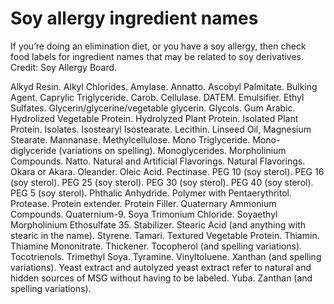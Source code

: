 <!--
source: gpt-3 + jph editing
tags: allergy semantics
-->

# Soy allergy ingredient names

If you’re doing an elimination diet, or you have a soy allergy, then check food labels for ingredient names that may be related to soy derivatives. Credit: Soy Allergy Board.

Alkyd Resin.
Alkyl Chlorides.
Amylase.
Annatto.
Ascobyl Palmitate.
Bulking Agent.
Caprylic Triglyceride.
Carob.
Cellulase.
DATEM.
Emulsifier.
Ethyl Sulfates.
Glycerin/glycerine/vegetable glycerin.
Glycols.
Gum Arabic.
Hydrolized Vegetable Protein.
Hydrolyzed Plant Protein.
Isolated Plant Protein.
Isolates.
Isostearyl Isostearate.
Lecithin.
Linseed Oil,
Magnesium Stearate.
Mannanase.
Methylcellulose.
Mono Triglyceride.
Mono-diglyceride (variations on spelling).
Monoglycerides.
Morpholinium Compounds.
Natto.
Natural and Artificial Flavorings.
Natural Flavorings.
Okara or Akara.
Oleander.
Oleic Acid.
Pectinase.
PEG 10 (soy sterol).
PEG 16 (soy sterol).
PEG 25 (soy sterol).
PEG 30 (soy sterol).
PEG 40 (soy sterol).
PEG 5 (soy sterol).
Phthalic Anhydride.
Polymer with Pentaerythritol.
Protease.
Protein extender.
Protein Filler.
Quaternary Ammonium Compounds.
Quaternium-9.
Soya Trimonium Chloride.
Soyaethyl Morpholinium Ethosulfate 35.
Stabilizer.
Stearic Acid (and anything with stearic in the name).
Styrene.
Tamari.
Textured Vegetable Protein.
Thiamin.
Thiamine Mononitrate.
Thickener.
Tocopherol (and spelling variations).
Tocotrienols.
Trimethyl Soya.
Tyramine.
Vinyltoluene.
Xanthan (and spelling variations).
Yeast extract and autolyzed yeast extract refer to natural and hidden sources of MSG without having to be labeled.
Yuba.
Zanthan (and spelling variations).
